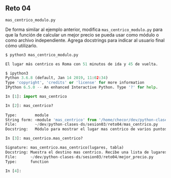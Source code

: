 ## Reto 04

`mas_centrico_modulo.py`

De forma similar al ejemplo anterior, modifica `mas_centrico_modulo.py` para que la función de calcular un mejor precio se pueda usar como módulo o como archivo independiente. Agrega docstrings para indicar al usuario final cómo utilizarlo.


```python
$ python3 mas_centrico_modulo.py

El lugar más centrico es Roma con 51 minutos de ida y 45 de vuelta.

$ ipython3
Python 3.6.8 (default, Jan 14 2019, 11:02:34) 
Type 'copyright', 'credits' or 'license' for more information
IPython 6.5.0 -- An enhanced Interactive Python. Type '?' for help.

In [1]: import mas_centrico

In [2]: mas_centrico?
                                        
Type:        module
String form: <module 'mas_centrico' from '/home/checor/dev/python-clases-ds/sesion03/reto04/mas_centrico.py'>
File:        ~/dev/python-clases-ds/sesion03/reto04/mas_centrico.py
Docstring:   Módulo para mostrar el lugar mas centrico de varios puntos de la ciudad.

In [3]: mas_centrico.mas_centrico?

Signature: mas_centrico.mas_centrico(lugares, tabla)
Docstring: Muestra el destino mas centrico. Recibe una lista de lugares y un array con los tiempos.
File:      ~/dev/python-clases-ds/sesion03/reto04/mejor_precio.py
Type:      function

In [4]:        

```
